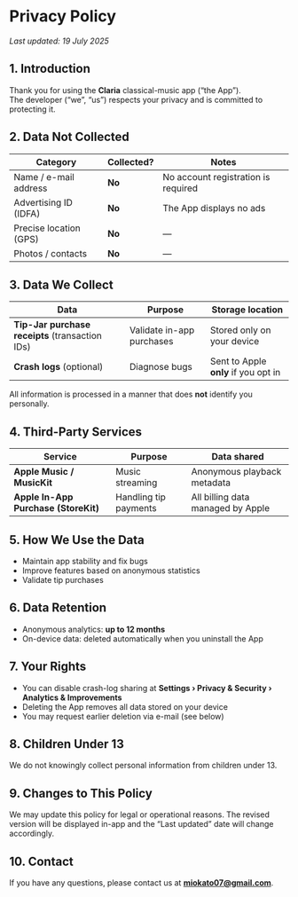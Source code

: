 # Privacy Policy  

_Last updated: 19 July 2025_

## 1. Introduction  
Thank you for using the **Claria** classical-music app (“the App”).  
The developer (“we”, “us”) respects your privacy and is committed to protecting it.

## 2. Data **Not** Collected  

| Category                       | Collected? | Notes                                   |
|--------------------------------|------------|-----------------------------------------|
| Name / e-mail address          | **No**     | No account registration is required     |
| Advertising ID (IDFA)          | **No**     | The App displays no ads                 |
| Precise location (GPS)         | **No**     | —                                       |
| Photos / contacts              | **No**     | —                                       |

## 3. Data We Collect  

| Data | Purpose | Storage location |
|-|-|-|
| **Tip-Jar purchase receipts** (transaction IDs) | Validate in-app purchases | Stored only on your device |
| **Crash logs** (optional) | Diagnose bugs | Sent to Apple **only** if you opt in |

All information is processed in a manner that does **not** identify you personally.

## 4. Third-Party Services  

| Service | Purpose | Data shared |
|-|-|-|
| **Apple Music / MusicKit** | Music streaming | Anonymous playback metadata |
| **Apple In-App Purchase (StoreKit)** | Handling tip payments   | All billing data managed by Apple |

## 5. How We Use the Data  

* Maintain app stability and fix bugs  
* Improve features based on anonymous statistics  
* Validate tip purchases  

## 6. Data Retention  

* Anonymous analytics: **up to 12 months**  
* On-device data: deleted automatically when you uninstall the App  

## 7. Your Rights  

* You can disable crash-log sharing at **Settings › Privacy & Security › Analytics & Improvements**  
* Deleting the App removes all data stored on your device  
* You may request earlier deletion via e-mail (see below)  

## 8. Children Under 13  

We do not knowingly collect personal information from children under 13.

## 9. Changes to This Policy  

We may update this policy for legal or operational reasons. The revised version will be displayed in-app and the “Last updated” date will change accordingly.

## 10. Contact  

If you have any questions, please contact us at **miokato07@gmail.com**.
